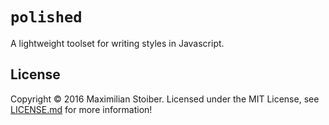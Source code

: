# `polished`

A lightweight toolset for writing styles in Javascript.

## License

Copyright © 2016 Maximilian Stoiber. Licensed under the MIT License, see [LICENSE.md](LICENSE.md) for more information!

